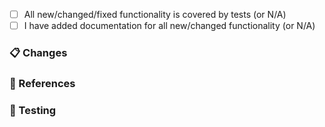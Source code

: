 <!--
❗ For general support or usage questions, use the Authok Community forums or raise a support ticket.

By submitting a pull request to this repository, you agree to the terms within the Authok Code of Conduct: https://github.com/authok/open-source-template/blob/master/CODE-OF-CONDUCT.md.
-->

- [ ] All new/changed/fixed functionality is covered by tests (or N/A)
- [ ] I have added documentation for all new/changed functionality (or N/A)

<!--
❗ All the above items are required. Pull requests with an incomplete or missing checklist will be closed.
-->

### 📋 Changes

<!--
Describe both what is changing and why this is important. Include:

- Types and methods added, deleted, deprecated, or changed
- A summary of usage if this is a new feature or a change to a public API
-->

### 📎 References

<!--
Add relevant links supporting this change, such as:

- GitHub issue/PR number addressed or fixed
- Authok Community post
- StackOverflow answer
- Related pull requests/issues from other repositories

If there are no references, simply delete this section.
-->

### 🎯 Testing

<!--
Describe how this can be tested by reviewers. Be specific about anything not tested and why. Include any manual steps for testing end-to-end, or for testing functionality not covered by unit tests.
-->
